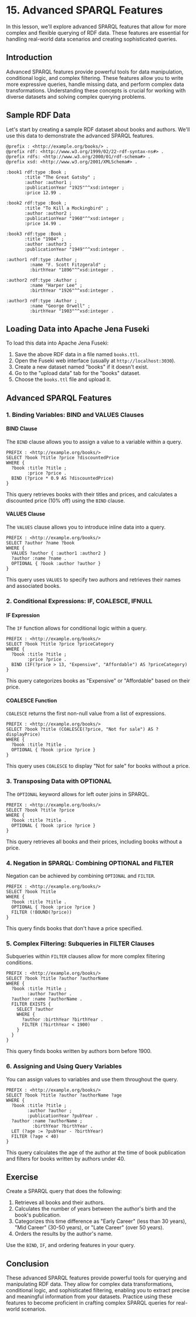 # 15. Advanced SPARQL Features

In this lesson, we'll explore advanced SPARQL features that allow for more complex and flexible querying of RDF data. These features are essential for handling real-world data scenarios and creating sophisticated queries.

## Introduction

Advanced SPARQL features provide powerful tools for data manipulation, conditional logic, and complex filtering. These features allow you to write more expressive queries, handle missing data, and perform complex data transformations. Understanding these concepts is crucial for working with diverse datasets and solving complex querying problems.

## Sample RDF Data

Let's start by creating a sample RDF dataset about books and authors. We'll use this data to demonstrate the advanced SPARQL features.

```turtle
@prefix : <http://example.org/books/> .
@prefix rdf: <http://www.w3.org/1999/02/22-rdf-syntax-ns#> .
@prefix rdfs: <http://www.w3.org/2000/01/rdf-schema#> .
@prefix xsd: <http://www.w3.org/2001/XMLSchema#> .

:book1 rdf:type :Book ;
       :title "The Great Gatsby" ;
       :author :author1 ;
       :publicationYear "1925"^^xsd:integer ;
       :price 12.99 .

:book2 rdf:type :Book ;
       :title "To Kill a Mockingbird" ;
       :author :author2 ;
       :publicationYear "1960"^^xsd:integer ;
       :price 14.99 .

:book3 rdf:type :Book ;
       :title "1984" ;
       :author :author3 ;
       :publicationYear "1949"^^xsd:integer .

:author1 rdf:type :Author ;
         :name "F. Scott Fitzgerald" ;
         :birthYear "1896"^^xsd:integer .

:author2 rdf:type :Author ;
         :name "Harper Lee" ;
         :birthYear "1926"^^xsd:integer .

:author3 rdf:type :Author ;
         :name "George Orwell" ;
         :birthYear "1903"^^xsd:integer .
```

## Loading Data into Apache Jena Fuseki

To load this data into Apache Jena Fuseki:

1. Save the above RDF data in a file named `books.ttl`.
2. Open the Fuseki web interface (usually at `http://localhost:3030`).
3. Create a new dataset named "books" if it doesn't exist.
4. Go to the "upload data" tab for the "books" dataset.
5. Choose the `books.ttl` file and upload it.

## Advanced SPARQL Features

### 1. Binding Variables: BIND and VALUES Clauses

#### BIND Clause

The `BIND` clause allows you to assign a value to a variable within a query.

```sparql
PREFIX : <http://example.org/books/>
SELECT ?book ?title ?price ?discountedPrice
WHERE {
  ?book :title ?title ;
        :price ?price .
  BIND (?price * 0.9 AS ?discountedPrice)
}
```

This query retrieves books with their titles and prices, and calculates a discounted price (10% off) using the `BIND` clause.

#### VALUES Clause

The `VALUES` clause allows you to introduce inline data into a query.

```sparql
PREFIX : <http://example.org/books/>
SELECT ?author ?name ?book
WHERE {
  VALUES ?author { :author1 :author2 }
  ?author :name ?name .
  OPTIONAL { ?book :author ?author }
}
```

This query uses `VALUES` to specify two authors and retrieves their names and associated books.

### 2. Conditional Expressions: IF, COALESCE, IFNULL

#### IF Expression

The `IF` function allows for conditional logic within a query.

```sparql
PREFIX : <http://example.org/books/>
SELECT ?book ?title ?price ?priceCategory
WHERE {
  ?book :title ?title ;
        :price ?price .
  BIND (IF(?price > 13, "Expensive", "Affordable") AS ?priceCategory)
}
```

This query categorizes books as "Expensive" or "Affordable" based on their price.

#### COALESCE Function

`COALESCE` returns the first non-null value from a list of expressions.

```sparql
PREFIX : <http://example.org/books/>
SELECT ?book ?title (COALESCE(?price, "Not for sale") AS ?displayPrice)
WHERE {
  ?book :title ?title .
  OPTIONAL { ?book :price ?price }
}
```

This query uses `COALESCE` to display "Not for sale" for books without a price.

### 3. Transposing Data with OPTIONAL

The `OPTIONAL` keyword allows for left outer joins in SPARQL.

```sparql
PREFIX : <http://example.org/books/>
SELECT ?book ?title ?price
WHERE {
  ?book :title ?title .
  OPTIONAL { ?book :price ?price }
}
```

This query retrieves all books and their prices, including books without a price.

### 4. Negation in SPARQL: Combining OPTIONAL and FILTER

Negation can be achieved by combining `OPTIONAL` and `FILTER`.

```sparql
PREFIX : <http://example.org/books/>
SELECT ?book ?title
WHERE {
  ?book :title ?title .
  OPTIONAL { ?book :price ?price }
  FILTER (!BOUND(?price))
}
```

This query finds books that don't have a price specified.

### 5. Complex Filtering: Subqueries in FILTER Clauses

Subqueries within `FILTER` clauses allow for more complex filtering conditions.

```sparql
PREFIX : <http://example.org/books/>
SELECT ?book ?title ?author ?authorName
WHERE {
  ?book :title ?title ;
        :author ?author .
  ?author :name ?authorName .
  FILTER EXISTS {
    SELECT ?author
    WHERE {
      ?author :birthYear ?birthYear .
      FILTER (?birthYear < 1900)
    }
  }
}
```

This query finds books written by authors born before 1900.

### 6. Assigning and Using Query Variables

You can assign values to variables and use them throughout the query.

```sparql
PREFIX : <http://example.org/books/>
SELECT ?book ?title ?author ?authorName ?age
WHERE {
  ?book :title ?title ;
        :author ?author ;
        :publicationYear ?pubYear .
  ?author :name ?authorName ;
          :birthYear ?birthYear .
  LET (?age := ?pubYear - ?birthYear)
  FILTER (?age < 40)
}
```

This query calculates the age of the author at the time of book publication and filters for books written by authors under 40.

## Exercise

Create a SPARQL query that does the following:

1. Retrieves all books and their authors.
2. Calculates the number of years between the author's birth and the book's publication.
3. Categorizes this time difference as "Early Career" (less than 30 years), "Mid Career" (30-50 years), or "Late Career" (over 50 years).
4. Orders the results by the author's name.

Use the `BIND`, `IF`, and ordering features in your query.

## Conclusion

These advanced SPARQL features provide powerful tools for querying and manipulating RDF data. They allow for complex data transformations, conditional logic, and sophisticated filtering, enabling you to extract precise and meaningful information from your datasets. Practice using these features to become proficient in crafting complex SPARQL queries for real-world scenarios.
